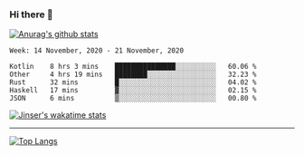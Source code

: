 ### Hi there 👋

[![Anurag's github stats](https://github-readme-stats.vercel.app/api?username=jinserrr&show_icons=true)](https://github.com/anuraghazra/github-readme-stats)


<!--START_SECTION:waka-->
```text
Week: 14 November, 2020 - 21 November, 2020

Kotlin    8 hrs 3 mins    ███████████████░░░░░░░░░░   60.06 % 
Other     4 hrs 19 mins   ████████░░░░░░░░░░░░░░░░░   32.23 % 
Rust      32 mins         █░░░░░░░░░░░░░░░░░░░░░░░░   04.02 % 
Haskell   17 mins         ▓░░░░░░░░░░░░░░░░░░░░░░░░   02.15 % 
JSON      6 mins          ▒░░░░░░░░░░░░░░░░░░░░░░░░   00.80 % 
```
<!--END_SECTION:waka-->

[![Jinser's wakatime stats](https://github-readme-stats.vercel.app/api/wakatime?username=jinser)](https://github.com/anuraghazra/github-readme-stats)

***

[![Top Langs](https://github-readme-stats.vercel.app/api/top-langs/?username=jinserrr)](https://github.com/anuraghazra/github-readme-stats)
